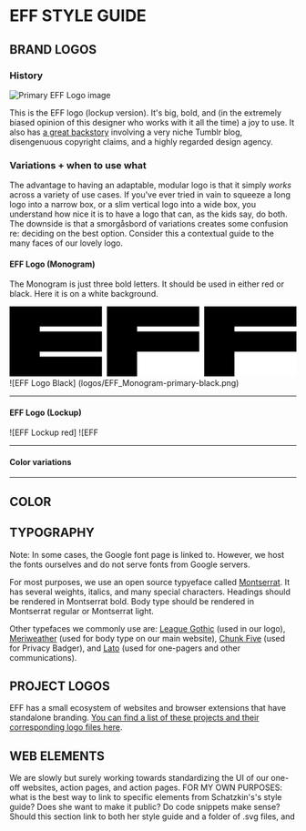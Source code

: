 # EFF STYLE GUIDE

## BRAND LOGOS
### History
![Primary EFF Logo image](https://www.eff.org/files/2018/06/14/eff-logo-lockup-black.png)

This is the EFF logo (lockup version). It's big, bold, and (in the extremely biased opinion of this designer who works with it all the time) a joy to use. It also has [a great backstory](https://www.eff.org/deeplinks/2018/07/effs-new-logo-member-shirt) involving a very niche Tumblr blog, disengenuous copyright claims, and a highly regarded design agency. 

### Variations + when to use what
The advantage to having an adaptable, modular logo is that it simply *works* across a variety of use cases. If you've ever tried in vain to squeeze a long logo into a narrow box, or a slim vertical logo into a wide box, you understand how nice it is to have a logo that can, as the kids say, do both. The downside is that a smorgåsbord of variations creates some confusion re: deciding on the best option. Consider this a contextual guide to the many faces of our lovely logo. 

#### EFF Logo (Monogram)

The Monogram is just three bold letters. It should be used in either red or black. Here it is on a white background.

![EFF Logo Red](logos/EFF_Monogram-primary-black.png)
![EFF Logo Black] (logos/EFF_Monogram-primary-black.png)

---
#### EFF Logo (Lockup)

![EFF Lockup red] 
![EFF

---
#### Color variations
---

## COLOR

## TYPOGRAPHY
Note: In some cases, the Google font page is linked to. However, we host the fonts ourselves and do not serve fonts from Google servers. 

For most purposes, we use an open source typyeface called [Montserrat](https://fonts.google.com/specimen/Montserrat). It has several weights, italics, and many special characters. Headings should be rendered in Montserrat bold. Body type should be rendered in Montserrat regular or Montserrat light.

Other typefaces we commonly use are: [League Gothic](https://www.theleagueofmoveabletype.com/league-gothic) (used in our logo), [Meriweather](https://fonts.google.com/specimen/Merriweather) (used for body type on our main website), [Chunk Five](https://www.fontsquirrel.com/fonts/chunkfive) (used for Privacy Badger), and [Lato](https://fonts.google.com/specimen/Lato) (used for one-pagers and other communications).

## PROJECT LOGOS
EFF has a small ecosystem of websites and browser extensions that have standalone branding. [You can find a list of these projects and their corresponding logo files here](https://github.com/EFForg/design/blob/master/logos/logos.md). 

## WEB ELEMENTS
We are slowly but surely working towards standardizing the UI of our one-off websites, action pages, and action pages. FOR MY OWN PURPOSES: what is the best way to link to specific elements from Schatzkin's's style guide? Does she want to make it public? Do code snippets make sense? Should this section link to both her style guide and a folder of .svg files, and 
